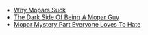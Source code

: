 - [Why Mopars Suck](https://youtu.be/fRiJjjQ2bcM)
- [The Dark Side Of Being A Mopar Guy](https://youtu.be/tJYFPHXCJhk)
- [Mopar Mystery Part Everyone Loves To Hate](https://youtu.be/5BWTaZ_AfH8)
